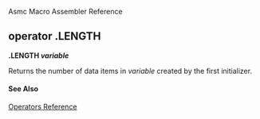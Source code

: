 Asmc Macro Assembler Reference

## operator .LENGTH

**.LENGTH _variable_**


Returns the number of data items in _variable_ created by the first initializer.

#### See Also

[Operators Reference](readme.md)